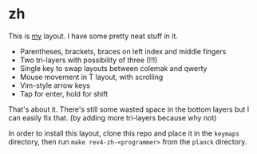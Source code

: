 
# zh

This is [my](https://github.com/cheezgi) layout. I have some pretty neat stuff
in it.

* Parentheses, brackets, braces on left index and middle fingers
* Two tri-layers with possibility of three (!!!)
* Single key to swap layouts between colemak and qwerty
* Mouse movement in T layout, with scrolling
* Vim-style arrow keys
* Tap for enter, hold for shift

That's about it. There's still some wasted space in the bottom layers
but I can easily fix that. (by adding more tri-layers because why not)

In order to install this layout, clone this repo and place it in the `keymaps`
directory, then run `make rev4-zh-<programmer>` from the `planck` directory.

